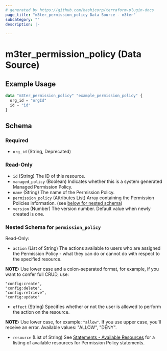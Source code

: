 ```yaml
---
# generated by https://github.com/hashicorp/terraform-plugin-docs
page_title: "m3ter_permission_policy Data Source - m3ter"
subcategory: ""
description: |-
  
---
```


# m3ter_permission_policy (Data Source)



## Example Usage

```terraform
data "m3ter_permission_policy" "example_permission_policy" {
  org_id = "orgId"
  id = "id"
}
```

<!-- schema generated by tfplugindocs -->
## Schema

### Required

- `org_id` (String, Deprecated)

### Read-Only

- `id` (String) The ID of this resource.
- `managed_policy` (Boolean) Indicates whether this is a system generated Managed Permission Policy.
- `name` (String) The name of the Permission Policy.
- `permission_policy` (Attributes List) Array containing the Permission Policies information. (see [below for nested schema](#nestedatt--permission_policy))
- `version` (Number) The version number. Default value when newly created is one.

<a id="nestedatt--permission_policy"></a>
### Nested Schema for `permission_policy`

Read-Only:

- `action` (List of String) The actions available to users who are assigned the Permission Policy - what they can do or cannot do with respect to the specified resource.

**NOTE:** Use lower case and a colon-separated format, for example, if you want to confer full CRUD, use:
```
"config:create",
"config:delete",
"config:retrieve",
"config:update"
```
- `effect` (String) Specifies whether or not the user is allowed to perform the action on the resource.

**NOTE:** Use lower case, for example: `"allow"`. If you use upper case, you'll receive an error.
Available values: "ALLOW", "DENY".
- `resource` (List of String) See [Statements - Available Resources](https://www.m3ter.com/docs/guides/managing-organization-and-users/creating-and-managing-permissions#statements---available-resources) for a listing of available resources for Permission Policy statements.
